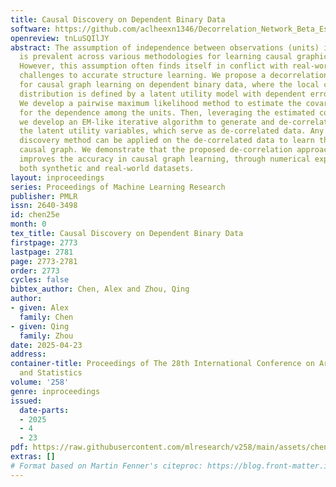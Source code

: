 ```yaml
---
title: Causal Discovery on Dependent Binary Data
software: https://github.com/aclheexn1346/Decorrelation_Network_Beta_Estimation
openreview: tnLuSQIlJY
abstract: The assumption of independence between observations (units) in a dataset
  is prevalent across various methodologies for learning causal graphical models.
  However, this assumption often finds itself in conflict with real-world data, posing
  challenges to accurate structure learning. We propose a decorrelation-based approach
  for causal graph learning on dependent binary data, where the local conditional
  distribution is defined by a latent utility model with dependent errors across units.
  We develop a pairwise maximum likelihood method to estimate the covariance matrix
  for the dependence among the units. Then, leveraging the estimated covariance matrix,
  we develop an EM-like iterative algorithm to generate and de-correlate samples of
  the latent utility variables, which serve as de-correlated data. Any standard causal
  discovery method can be applied on the de-correlated data to learn the underlying
  causal graph. We demonstrate that the proposed de-correlation approach significantly
  improves the accuracy in causal graph learning, through numerical experiments on
  both synthetic and real-world datasets.
layout: inproceedings
series: Proceedings of Machine Learning Research
publisher: PMLR
issn: 2640-3498
id: chen25e
month: 0
tex_title: Causal Discovery on Dependent Binary Data
firstpage: 2773
lastpage: 2781
page: 2773-2781
order: 2773
cycles: false
bibtex_author: Chen, Alex and Zhou, Qing
author:
- given: Alex
  family: Chen
- given: Qing
  family: Zhou
date: 2025-04-23
address:
container-title: Proceedings of The 28th International Conference on Artificial Intelligence
  and Statistics
volume: '258'
genre: inproceedings
issued:
  date-parts:
  - 2025
  - 4
  - 23
pdf: https://raw.githubusercontent.com/mlresearch/v258/main/assets/chen25e/chen25e.pdf
extras: []
# Format based on Martin Fenner's citeproc: https://blog.front-matter.io/posts/citeproc-yaml-for-bibliographies/
---
```

